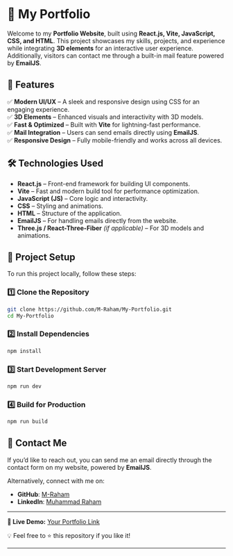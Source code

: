 # 🚀 My Portfolio

Welcome to my **Portfolio Website**, built using **React.js, Vite, JavaScript, CSS, and HTML**. This project showcases my skills, projects, and experience while integrating **3D elements** for an interactive user experience. Additionally, visitors can contact me through a built-in mail feature powered by **EmailJS**.

## 🌟 Features

✅ **Modern UI/UX** – A sleek and responsive design using CSS for an engaging experience.  
✅ **3D Elements** – Enhanced visuals and interactivity with 3D models.  
✅ **Fast & Optimized** – Built with **Vite** for lightning-fast performance.  
✅ **Mail Integration** – Users can send emails directly using **EmailJS**.  
✅ **Responsive Design** – Fully mobile-friendly and works across all devices.  

## 🛠️ Technologies Used

- **React.js** – Front-end framework for building UI components.  
- **Vite** – Fast and modern build tool for performance optimization.  
- **JavaScript (JS)** – Core logic and interactivity.  
- **CSS** – Styling and animations.  
- **HTML** – Structure of the application.  
- **EmailJS** – For handling emails directly from the website.  
- **Three.js / React-Three-Fiber** *(if applicable)* – For 3D models and animations.

## 📂 Project Setup

To run this project locally, follow these steps:

### 1️⃣ Clone the Repository
```sh
git clone https://github.com/M-Raham/My-Portfolio.git
cd My-Portfolio
```

### 2️⃣ Install Dependencies
```sh
npm install
```

### 3️⃣ Start Development Server
```sh
npm run dev
```

### 4️⃣ Build for Production
```sh
npm run build
```

## 📧 Contact Me

If you’d like to reach out, you can send me an email directly through the contact form on my website, powered by **EmailJS**.

Alternatively, connect with me on:
- **GitHub**: [M-Raham](https://github.com/M-Raham)
- **LinkedIn**: [Muhammad Raham](https://www.linkedin.com/in/muhammad-raham/)

---

**🚀 Live Demo:** [Your Portfolio Link](https://your-username.github.io/your-repo-name/)

💡 Feel free to ⭐ this repository if you like it!

---

